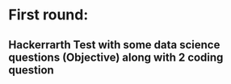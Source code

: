 # First round:  
## Hackerrarth Test with some data science questions (Objective) along with 2 coding question  
